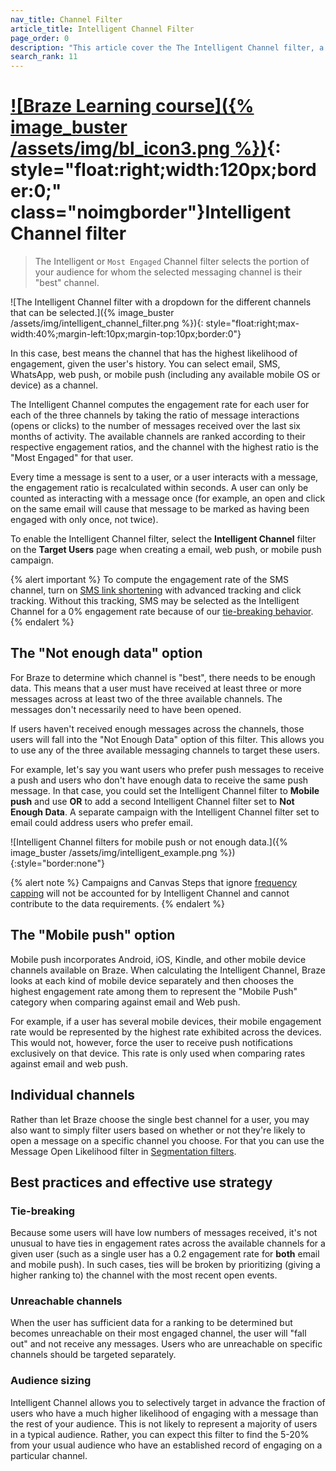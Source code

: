 ```yaml
---
nav_title: Channel Filter
article_title: Intelligent Channel Filter
page_order: 0
description: "This article cover the The Intelligent Channel filter, a filter that selects the portion of your audience for whom the selected messaging channel is their best channel. In this case, best means has the highest likelihood of engagement, given the user's history."
search_rank: 11
---
```


# [![Braze Learning course]({% image_buster /assets/img/bl_icon3.png %})](https://learning.braze.com/most-engaged-channel){: style="float:right;width:120px;border:0;" class="noimgborder"}Intelligent Channel filter

> The Intelligent or `Most Engaged` Channel filter selects the portion of your audience for whom the selected messaging channel is their "best" channel. 

![The Intelligent Channel filter with a dropdown for the different channels that can be selected.]({% image_buster /assets/img/intelligent_channel_filter.png %}){: style="float:right;max-width:40%;margin-left:10px;margin-top:10px;border:0"}

In this case, best means the channel that has the highest likelihood of engagement, given the user's history. You can select email, SMS, WhatsApp, web push, or mobile push (including any available mobile OS or device) as a channel.

The Intelligent Channel computes the engagement rate for each user for each of the three channels by taking the ratio of message interactions (opens or clicks) to the number of messages received over the last six months of activity. The available channels are ranked according to their respective engagement ratios, and the channel with the highest ratio is the "Most Engaged" for that user. 

Every time a message is sent to a user, or a user interacts with a message, the engagement ratio is recalculated within seconds. A user can only be counted as interacting with a message once (for example, an open and click on the same email will cause that message to be marked as having been engaged with only once, not twice). 

To enable the Intelligent Channel filter, select the **Intelligent Channel** filter on the **Target Users** page when creating a email, web push, or mobile push campaign.

{% alert important %}
To compute the engagement rate of the SMS channel, turn on [SMS link shortening]({{site.baseurl}}/user_guide/message_building_by_channel/sms/campaign/link_shortening/#overview/) with advanced tracking and click tracking. Without this tracking, SMS may be selected as the Intelligent Channel for a 0% engagement rate because of our [tie-breaking behavior]({{site.baseurl}}/user_guide/brazeai/intelligence/intelligent_channel/#tie-breaking).
{% endalert %}

## The "Not enough data" option

For Braze to determine which channel is "best", there needs to be enough data. This means that a user must have received at least three or more messages across at least two of the three available channels. The messages don't necessarily need to have been opened. 

If users haven't received enough messages across the channels, those users will fall into the "Not Enough Data" option of this filter. This allows you to use any of the three available messaging channels to target these users.

For example, let's say you want users who prefer push messages to receive a push and users who don't have enough data to receive the same push message. In that case, you could set the Intelligent Channel filter to **Mobile push** and use **OR** to add a second Intelligent Channel filter set to **Not Enough Data**. A separate campaign with the Intelligent Channel filter set to email could address users who prefer email.

![Intelligent Channel filters for mobile push or not enough data.]({% image_buster /assets/img/intelligent_example.png %}){:style="border:none"}

{% alert note %}
Campaigns and Canvas Steps that ignore [frequency capping]({{site.baseurl}}/user_guide/engagement_tools/campaigns/testing_and_more/rate-limiting/#delivery-rules) will not be accounted for by Intelligent Channel and cannot contribute to the data requirements.
{% endalert %}

## The "Mobile push" option

Mobile push incorporates Android, iOS, Kindle, and other mobile device channels available on Braze. When calculating the Intelligent Channel, Braze looks at each kind of mobile device separately and then chooses the highest engagement rate among them to represent the "Mobile Push" category when comparing against email and Web push. 

For example, if a user has several mobile devices, their mobile engagement rate would be represented by the highest rate exhibited across the devices. This would not, however, force the user to receive push notifications exclusively on that device. This rate is only used when comparing rates against email and web push.

## Individual channels

Rather than let Braze choose the single best channel for a user, you may also want to simply filter users based on whether or not they're likely to open a message on a specific channel you choose. For that you can use the Message Open Likelihood filter in [Segmentation filters]({{site.baseurl}}/user_guide/engagement_tools/segments/segmentation_filters).

## Best practices and effective use strategy

### Tie-breaking

Because some users will have low numbers of messages received, it's not unusual to have ties in engagement rates across the available channels for a given user (such as a single user has a 0.2 engagement rate for **both** email and mobile push). In such cases, ties will be broken by prioritizing (giving a higher ranking to) the channel with the most recent open events.

### Unreachable channels

When the user has sufficient data for a ranking to be determined but becomes unreachable on their most engaged channel, the user will "fall out" and not receive any messages. Users who are unreachable on specific channels should be targeted separately.

### Audience sizing

Intelligent Channel allows you to selectively target in advance the fraction of users who have a much higher likelihood of engaging with a message than the rest of your audience. This is not likely to represent a majority of users in a typical audience. Rather, you can expect this filter to find the 5-20% from your usual audience who have an established record of engaging on a particular channel.


